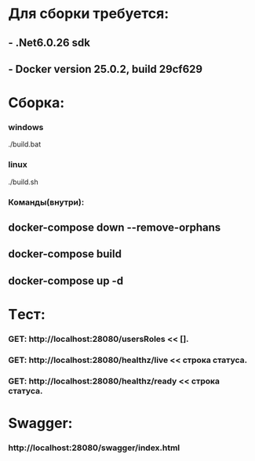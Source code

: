 # Для сборки требуется:
## - .Net6.0.26 sdk
## - Docker version 25.0.2, build 29cf629

# Сборка:

### windows
./build.bat 

### linux
./build.sh

### Команды(внутри):

## docker-compose down --remove-orphans

## docker-compose build

## docker-compose up -d

# Tест:
### GET: http://localhost:28080/usersRoles << [].
### GET: http://localhost:28080/healthz/live  << строка статуса.
### GET: http://localhost:28080/healthz/ready  << строка статуса.

# Swagger:

### http://localhost:28080/swagger/index.html

